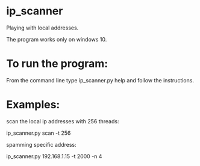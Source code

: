 # ip_scanner
Playing with local addresses.

The program works only on windows 10.

# To run the program:
From the command line type ip_scanner.py help and follow the instructions.

# Examples:
scan the local ip addresses with 256 threads:

ip_scanner.py scan -t 256

spamming specific address:

ip_scanner.py 192.168.1.15 -t 2000 -n 4
